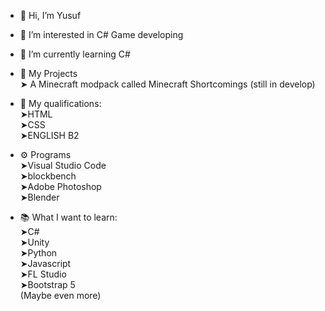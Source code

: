 - 👋 Hi, I’m Yusuf<br>
- 👀 I’m interested in C# Game developing<br>
- 🌱 I’m currently learning C#<br>
- 📝 My Projects<br>
    ➤ A Minecraft modpack called Minecraft Shortcomings (still in develop)<br>
- 📖 My qualifications: <br>
    ➤HTML<br>
    ➤CSS<br>
    ➤ENGLISH B2<br>
- ⚙️ Programs<br>
    ➤Visual Studio Code<br>
    ➤blockbench<br>
    ➤Adobe Photoshop<br>
    ➤Blender<br>
  
- 📚 What I want to learn:<br>
    ➤C#<br>
    ➤Unity<br>
    ➤Python<br>
    ➤Javascript<br>
    ➤FL Studio<br>
    ➤Bootstrap 5<br>
    (Maybe even more)

<!---
YuperTR/YuperTR is a ✨ special ✨ repository because its `README.md` (this file) appears on your GitHub profile.
You can click the Preview link to take a look at your changes.
--->
